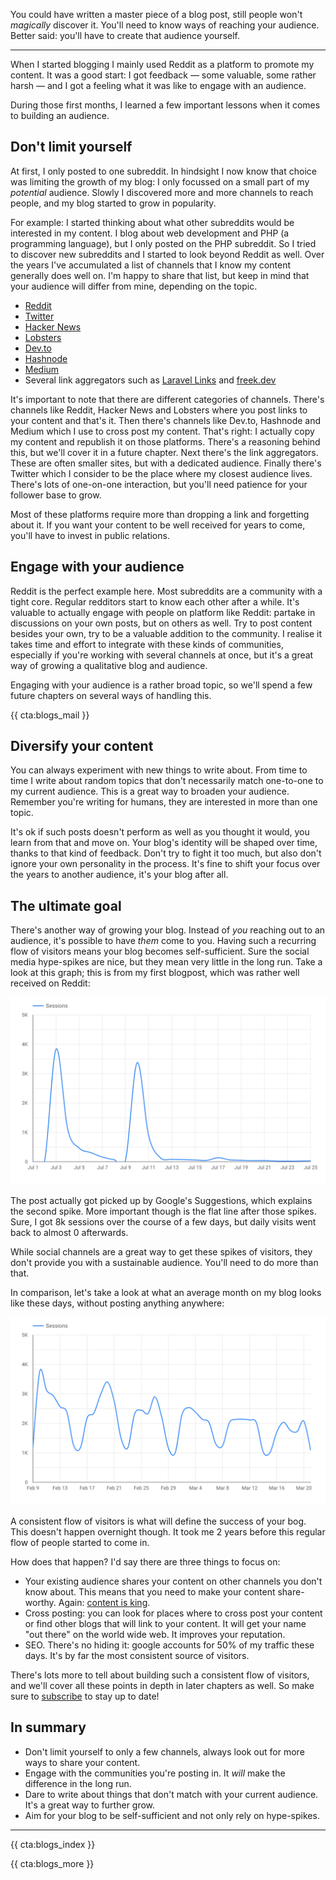 You could have written a master piece of a blog post, still people won't _magically_ discover it. You'll need to know ways of reaching your audience. Better said: you'll have to create that audience yourself.

---

When I started blogging I mainly used Reddit as a platform to promote my content. It was a good start: I got feedback — some valuable, some rather harsh — and I got a feeling what it was like to engage with an audience. 

During those first months, I learned a few important lessons when it comes to building an audience.
 
## Don't limit yourself

At first, I only posted to one subreddit. In hindsight I now know that choice was limiting the growth of my blog: I only focussed on a small part of my _potential_ audience. Slowly I discovered more and more channels to reach people, and my blog started to grow in popularity.

For example: I started thinking about what other subreddits would be interested in my content. I blog about web development and PHP (a programming language), but I only posted on the PHP subreddit. So I tried to discover new subreddits and I started to look beyond Reddit as well. Over the years I've accumulated a list of channels that I know my content generally does well on. I'm happy to share that list, but keep in mind that your audience will differ from mine, depending on the topic.

- [Reddit](*https://www.reddit.com/)
- [Twitter](*https://twitter.com/)
- [Hacker News](*https://news.ycombinator.com/)
- [Lobsters](*https://lobste.rs/)
- [Dev.to](*https://dev.to/)
- [Hashnode](*https://hashnode.com/)
- [Medium](*https://medium.com/)
- Several link aggregators such as [Laravel Links](*https://laravel-news.com/links) and [freek.dev](*https://freek.dev/)

It's important to note that there are different categories of channels. There's channels like Reddit, Hacker News and Lobsters where you post links to your content and that's it. Then there's channels like Dev.to, Hashnode and Medium which I use to cross post my content. That's right: I actually copy my content and republish it on those platforms. There's a reasoning behind this, but we'll cover it in a future chapter. Next there's the link aggregators. These are often smaller sites, but with a dedicated audience. 
Finally there's Twitter which I consider to be the place where my closest audience lives. There's lots of one-on-one interaction, but you'll need patience for your follower base to grow.

Most of these platforms require more than dropping a link and forgetting about it. If you want your content to be well received for years to come, you'll have to invest in public relations. 

## Engage with your audience

Reddit is the perfect example here. Most subreddits are a community with a tight core. Regular redditors start to know each other after a while. It's valuable to actually engage with people on platform like Reddit: partake in discussions on your own posts, but on others as well. Try to post content besides your own, try to be a valuable addition to the community. I realise it takes time and effort to integrate with these kinds of communities, especially if you're working with several channels at once, but it's a great way of growing a qualitative blog and audience.

Engaging with your audience is a rather broad topic, so we'll spend a few future chapters on several ways of handling this.

{{ cta:blogs_mail }}

## Diversify your content

You can always experiment with new things to write about. From time to time I write about random topics that don't necessarily match one-to-one to my current audience. This is a great way to broaden your audience. Remember you're writing for humans, they are interested in more than one topic.

It's ok if such posts doesn't perform as well as you thought it would, you learn from that and move on. Your blog's identity will be shaped over time, thanks to that kind of feedback. Don't try to fight it too much, but also don't ignore your own personality in the process. It's fine to shift your focus over the years to another audience, it's your blog after all.

## The ultimate goal

There's another way of growing your blog. Instead of _you_ reaching out to an audience, it's possible to have _them_ come to you. Having such a recurring flow of visitors means your blog becomes self-sufficient. Sure the social media hype-spikes are nice, but they mean very little in the long run. Take a look at this graph; this is from my first blogpost, which was rather well received on Reddit:

[![Sessions per day](/resources/img/blogs-for-devs/04-01.png)](/resources/img/blogs-for-devs/04-01.png)

The post actually got picked up by Google's Suggestions, which explains the second spike. More important though is the flat line after those spikes. Sure, I got 8k sessions over the course of a few days, but daily visits went back to almost 0 afterwards. 

While social channels are a great way to get these spikes of visitors, they don't provide you with a sustainable audience. You'll need to do more than that. 

In comparison, let's take a look at what an average month on my blog looks like these days, without posting anything anywhere:

[![Sessions per day](/resources/img/blogs-for-devs/04-02.png)](/resources/img/blogs-for-devs/04-02.png)

A consistent flow of visitors is what will define the success of your bog. This doesn't happen overnight though. It took me 2 years before this regular flow of people started to come in. 

How does that happen? I'd say there are three things to focus on:

- Your existing audience shares your content on other channels you don't know about. This means that you need to make your content share-worthy. Again: [content is king](*/blogs-for-devs/02-content-is-king).
- Cross posting: you can look for places where to cross post your content or find other blogs that will link to your content. It will get your name "out there" on the world wide web. It improves your reputation.
- SEO. There's no hiding it: google accounts for 50% of my traffic these days. It's by far the most consistent source of visitors.

There's lots more to tell about building such a consistent flow of visitors, and we'll cover all these points in depth in later chapters as well. So make sure to [subscribe](*/blogs-for-devs/subscribe) to stay up to date!

<div class="sidenote">
<h2>In summary</h2>

- Don't limit yourself to only a few channels, always look out for more ways to share your content.
- Engage with the communities you're posting in. It _will_ make the difference in the long run.
- Dare to write about things that don't match with your current audience. It's a great way to further grow.
- Aim for your blog to be self-sufficient and not only rely on hype-spikes.
</div>

---

{{ cta:blogs_index }}

{{ cta:blogs_more }}
